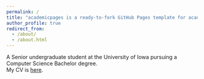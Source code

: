 ```yaml
---
permalink: /
title: "academicpages is a ready-to-fork GitHub Pages template for academic personal websites"
author_profile: true
redirect_from: 
  - /about/
  - /about.html
---
```

A Senior undergraduate student at the University of Iowa pursuing a Computer Science Bachelor degree.<br>
My CV is [here](../assets/CV.pdf).
